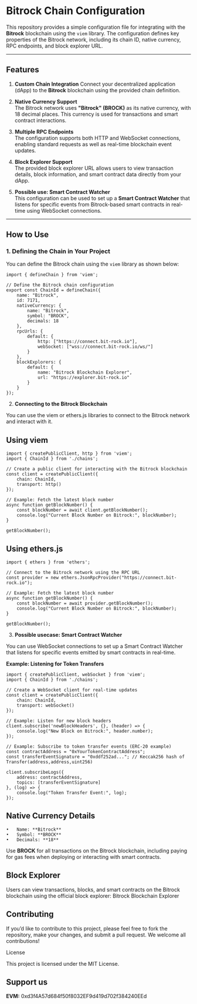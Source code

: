 # **Bitrock Chain Configuration**

This repository provides a simple configuration file for integrating with the **Bitrock** blockchain using the `viem` library. The configuration defines key properties of the Bitrock network, including its chain ID, native currency, RPC endpoints, and block explorer URL.

---

## **Features**

1. **Custom Chain Integration**
Connect your decentralized application (dApp) to the **Bitrock** blockchain using the provided chain definition.

3. **Native Currency Support**  
The Bitrock network uses **"Bitrock" (BROCK)** as its native currency, with 18 decimal places. This currency is used for transactions and smart contract interactions.

4. **Multiple RPC Endpoints**  
The configuration supports both HTTP and WebSocket connections, enabling standard requests as well as real-time blockchain event updates.

5. **Block Explorer Support**  
The provided block explorer URL allows users to view transaction details, block information, and smart contract data directly from your dApp.

6. **Possible use: Smart Contract Watcher**  
This configuration can be used to set up a **Smart Contract Watcher** that listens for specific events from Bitrock-based smart contracts in real-time using WebSocket connections.

---

## **How to Use**

### **1. Defining the Chain in Your Project**

You can define the Bitrock chain using the `viem` library as shown below:

```
import { defineChain } from 'viem';

// Define the Bitrock chain configuration
export const ChainId = defineChain({
    name: "Bitrock",
    id: 7171,
    nativeCurrency: {
        name: "Bitrock",
        symbol: "BROCK",
        decimals: 18
    },
    rpcUrls: {
        default: {
            http: ["https://connect.bit-rock.io"],
            webSocket: ["wss://connect.bit-rock.io/ws/"]
        }
    },
    blockExplorers: {
        default: {
            name: "Bitrock Blockchain Explorer",
            url: "https://explorer.bit-rock.io"
        }
    }
});
```
2. **Connecting to the Bitrock Blockchain**

You can use the viem or ethers.js libraries to connect to the Bitrock network and interact with it.

## **Using viem**
```
import { createPublicClient, http } from 'viem';
import { ChainId } from './chains';

// Create a public client for interacting with the Bitrock blockchain
const client = createPublicClient({
    chain: ChainId,
    transport: http()
});

// Example: Fetch the latest block number
async function getBlockNumber() {
    const blockNumber = await client.getBlockNumber();
    console.log("Current Block Number on Bitrock:", blockNumber);
}

getBlockNumber();
```

## **Using ethers.js**
```
import { ethers } from 'ethers';

// Connect to the Bitrock network using the RPC URL
const provider = new ethers.JsonRpcProvider("https://connect.bit-rock.io");

// Example: Fetch the latest block number
async function getBlockNumber() {
    const blockNumber = await provider.getBlockNumber();
    console.log("Current Block Number on Bitrock:", blockNumber);
}

getBlockNumber();
```

3. **Possible usecase: Smart Contract Watcher**

You can use WebSocket connections to set up a Smart Contract Watcher that listens for specific events emitted by smart contracts in real-time.

**Example: Listening for Token Transfers**
```
import { createPublicClient, webSocket } from 'viem';
import { ChainId } from './chains';

// Create a WebSocket client for real-time updates
const client = createPublicClient({
    chain: ChainId,
    transport: webSocket()
});

// Example: Listen for new block headers
client.subscribe('newBlockHeaders', {}, (header) => {
    console.log("New Block on Bitrock:", header.number);
});

// Example: Subscribe to token transfer events (ERC-20 example)
const contractAddress = "0xYourTokenContractAddress";
const transferEventSignature = "0xddf252ad..."; // Keccak256 hash of Transfer(address,address,uint256)

client.subscribeLogs({
    address: contractAddress,
    topics: [transferEventSignature]
}, (log) => {
    console.log("Token Transfer Event:", log);
});
```

## **Native Currency Details**

	•	Name: **Bitrock**
	•	Symbol: **BROCK**
	•	Decimals: **18**

Use **BROCK** for all transactions on the Bitrock blockchain, including paying for gas fees when deploying or interacting with smart contracts.

## **Block Explorer**

Users can view transactions, blocks, and smart contracts on the Bitrock blockchain using the official block explorer:
Bitrock Blockchain Explorer

## **Contributing**

If you’d like to contribute to this project, please feel free to fork the repository, make your changes, and submit a pull request. We welcome all contributions!

License

This project is licensed under the MIT License.

## Support us
**EVM:** 0xd3f4A57d684f50f8032EF9d419d702f384240EEd
